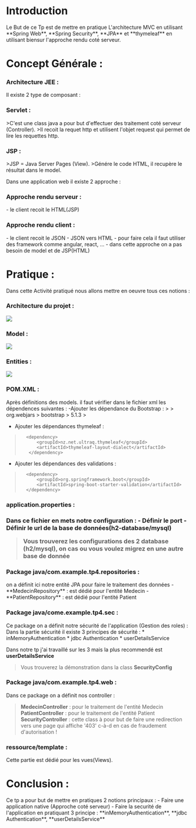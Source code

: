 <h1>Introduction</h1>
Le But de ce Tp est de mettre en pratique L'architecture MVC en utilisant **Spring Web**, **Spring Security**, **JPA** et **thymeleaf** en utilisant biensur l'approche rendu coté serveur.
<h1>Concept Générale :</h1>
<h3>Architecture JEE :</h3>
Il existe 2 type de composant :
<h3>Servlet :</h3>
>C'est une class java a pour but d'effectuer des traitement coté serveur (Controller).   
>Il recoit la requet http et utilisent l'objet request qui permet de lire les requettes http.
<h3>JSP :</h3>
>JSP = Java Server Pages (View).           
>Génére le code HTML, il recupère le résultat dans le model.

Dans une application web il existe 2 approche :
<h3>Approche rendu serveur :</h3>
- le client recoit le HTML(JSP)
<h3>Approche rendu client :</h3>
- le client recoit le JSON
- JSON vers HTML
- pour faire cela il faut utiliser des framework comme angular, react, ...
- dans cette approche on a pas besoin de model et de JSP(HTML)
<h1>Pratique :</h1>
Dans cette Activité pratiqué nous allons mettre en oeuvre tous ces notions :
<h3>Architecture du projet :</h3>
<img src="D:\EMSI\4em Année\S8\4-JEE\1-Classe\3-TP\Tp4\img\1.png"/>
<h3>Model :</h3>
<img src="D:\EMSI\4em Année\S8\4-JEE\1-Classe\3-TP\Tp4\img\DiagrameDeClasse.png"/>
<h3>Entities :</h3>
<img src="D:\EMSI\4em Année\S8\4-JEE\1-Classe\3-TP\Tp4\img\2.png">
<h3>POM.XML :</h3>
Après définitions des models. il faut vérifier dans le fichier xml les dépendences suivantes :
-Ajouter les dépendance du Bootstrap :
>        <dependency>
>            <groupId>org.webjars</groupId>
>            <artifactId>bootstrap</artifactId>
>            <version>5.1.3</version>
>        </dependency>

- Ajouter les dépendances thymeleaf :
>       <dependency>
>           <groupId>nz.net.ultraq.thymeleaf</groupId>
>           <artifactId>thymeleaf-layout-dialect</artifactId>
>        </dependency>

- Ajouter les dépendances des validations :
>       <dependency>
>           <groupId>org.springframework.boot</groupId>
>           <artifactId>spring-boot-starter-validation</artifactId>
>       </dependency>
<h3>application.properties :<h3/>
Dans ce fichier en mets notre configuration :
- Définir le port
- Définir le url de la base de données(h2-database/mysql)

>Vous trouverez les configurations des 2 database (h2/mysql), on cas ou vous voulez migrez en une autre base de donnée
 
<h3>Package java/com.example.tp4.repositories :</h3>
on a définit ici notre entité JPA pour faire le traitement des données
- **MedecinRepository** : est dédié pour l'entité Medecin
- **PatientRepository** : est dédié pour l'entité Patient
<h3>Package java/come.example.tp4.sec :</h3>
Ce package on a définit notre sécurité de l'application (Gestion des roles) :   
Dans la partie sécurité il existe 3 principes de sécurité :
* inMemoryAuthentication
* jdbc Authentication 
* userDetailsService

Dans notre tp j'ai travaillé sur les 3 mais la plus recommendé est **userDetailsService**

>Vous trouverez la démonstration dans la class **SecurityConfig**

<h3>Package java/com.example.tp4.web :</h3>
Dans ce package on a définit nos controller :

>**MedecinController** : pour le traitement de l'entité Medecin
>**PatientController** : pour le traitement de l'entité Patient
>**SecurityController** : cette class à pour but de faire une redirection vers une page qui affiche '403' c-à-d en cas de fraudement d'autorisation !

<h3>ressource/template :</h3>
Cette partie est dédié pour les vues(Views).

<h1>Conclusion :</h1>
Ce tp a pour but de mettre en pratiques 2 notions principaux :
- Faire une application native (Approche coté serveur)
- Faire la securité de l'application en pratiquant 3 principe : **inMemoryAuthentication**, **jdbc Authentication**, **userDetailsService**








